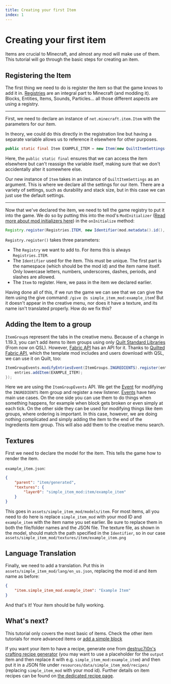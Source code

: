 ```yaml
---
title: Creating your first Item
index: 1
---
```


# Creating your first item

<!-- This is migrated from the old wiki and modified to match 1.20, with some additions -->
Items are crucial to Minecraft, and almost any mod will make use of them. This tutorial will go through the basic steps for creating an item.

## Registering the Item

The first thing we need to do is register the item so that the game knows to add it in. [Registries](../concepts/registries) are an integral part to Minecraft (and modding it). Blocks, Entities, Items, Sounds, Particles... all those different aspects are using a registry.

---

First, we need to declare an instance of `net.minecraft.item.Item` with the parameters for our item.

In theory, we could do this directly in the registration line but having a separate variable allows us to reference it elsewhere for other purposes.

```java
public static final Item EXAMPLE_ITEM = new Item(new QuiltItemSettings());
```

Here, the `public static final` ensures that we can access the item elsewhere but can't reassign the variable itself, making sure that we don't accidentally alter it somewhere else.

Our new instance of `Item` takes in an instance of `QuiltItemSettings` as an argument. This is where we declare all the settings for our item. There are a variety of settings, such as durability and stack size, but in this case we can just use the default settings.

---

Now that we've declared the item, we need to tell the game registry to put it into the game. We do so by putting this into the mod's `ModInitializer` ([Read more about mod initializers here](../concepts/sideness#on-mod-initializers)) in the `onInitialize` method:

```java
Registry.register(Registries.ITEM, new Identifier(mod.metadata().id(), "example_item"), EXAMPLE_ITEM);
```

`Registry.register()` takes three parameters:

- The `Registry` we want to add to. For items this is always `Registries.ITEM`.
- The `Identifier` used for the item. This must be unique. The first part is the namespace (which should be the mod id) and the item name itself. Only lowercase letters, numbers, underscores, dashes, periods, and slashes are allowed.
- The `Item` to register. Here, we pass in the item we declared earlier.

Having done all of this, if we run the game we can see that we can give the item using the give command: `/give @s simple_item_mod:example_item`! But it doesn't appear in the creative menu, nor does it have a texture, and its name isn't translated properly. How do we fix this?

## Adding the Item to a group

`ItemGroup`s represent the tabs in the creative menu.
Because of a change in 1.19.3, you can't add items to item groups using only [Quilt Standard Libraries](../concepts/qsl-qfapi) (From now on QSL). However, [Fabric API]((../concepts/qsl-qfapi)) has an API for it. Thanks to [Quilted Fabric API](../concepts/qsl-qfapi), which the template mod includes and users download with QSL, we can use it on Quilt, too:

```java
ItemGroupEvents.modifyEntriesEvent(ItemGroups.INGREDIENTS).register(entries -> {
	entries.addItem(EXAMPLE_ITEM);
});
```

Here we are using the `ItemGroupEvents` API. We get the [Event](../concepts/events) for modifying the `INGREDIENTS` item group and register a new listener. [Events](../concepts/events) have two main use cases. On the one side you can use them to do things when something happens, for example when block gets broken or even simply at each tick. On the other side they can be used for modifying things like item groups, where ordering is important. In this case, however, we are doing nothing complicated and simply adding the item to the end of the Ingredients item group. This will also add them to the creative menu search.

## Textures

First we need to declare the model for the item. This tells the game how to render the item.

`example_item.json`:

```json
{
	"parent": "item/generated",
	"textures": {
		"layer0": "simple_item_mod:item/example_item"
	}
}
```

This goes in `assets/simple_item_mod/models/item`. 
For most items, all you need to do here is replace `simple_item_mod` with your mod ID and `example_item` with the item name you set earlier. Be sure to replace them in both the file/folder names and the JSON file.
The texture file, as shown in the model, should match the path specified in the `Identifier`, so in our case `assets/simple_item_mod/textures/item/example_item.png`

## Language Translation

Finally, we need to add a translation. Put this in `assets/simple_item_mod/lang/en_us.json`, replacing the mod id and item name as before:

```json
{
	"item.simple_item_mod.example_item": "Example Item"
}
```

And that's it! Your item should be fully working.

## What's next?

This tutorial only covers the most basic of items. Check the other item tutorials for more advanced items or [add a simple block](../blocks/first-block)

If you want your item to have a recipe, generate one from [destruc7i0n's crafting recipe generator](https://crafting.thedestruc7i0n.ca/) (you may want to use a placeholder for the `output` item and then replace it with e.g. `simple_item_mod:example_item`) and then put it in a JSON file under `resources/data/simple_item_mod/recipes/` (replacing `simple_item_mod` with your mod id). Further details on item recipes can be found on [the dedicated recipe page](.../data/adding-recipes).
